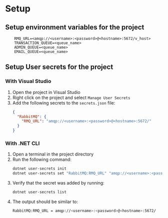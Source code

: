 # Setup

## Setup environment variables for the project
````
	RMQ_URL=<amqp://<username>:<password>@<hostname>:5672/v_host>
	TRANSACTION_QUEUE=<queue_name>
	ADMIN_QUEUE=<queue_name>
	EMAIL_QUEUE=<queue_name>
````

## Setup User secrets for the project

### With Visual Studio
1. Open the project in Visual Studio
1. Right click on the project and select `Manage User Secrets`
1. Add the following secrets to the `secrets.json` file:
	```json
	{
	  "RabbitMQ": {
		"RMQ_URL": "amqp://<username>:<password>@<hostname>:5672/"
	  }
	}
	```

### With .NET CLI
1. Open a terminal in the project directory
1. Run the following command:
	```bash
	dotnet user-secrets init
	dotnet user-secrets set "RabbitMQ:RMQ_URL" "amqp://<username>:<password>@<hostname>:5672/"
	```
1. Verify that the secret was added by running:
	```bash
	dotnet user-secrets list
	```
1. The output should be similar to:
	```bash
	RabbitMQ:RMQ_URL = amqp://<username>:<password>@<hostname>:5672/
	```